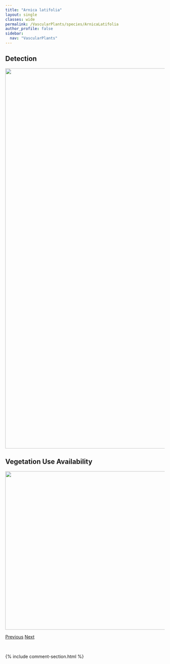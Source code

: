 ```yaml
---
title: "Arnica latifolia"
layout: single
classes: wide
permalink: /VascularPlants/species/ArnicaLatifolia
author_profile: false
sidebar:
  nav: "VascularPlants"
---
```


<h2>Detection</h2>

<a href="https://drive.google.com/uc?export=view&id=14kzljv7w_FRxuy5Im3_KANfaj48OuVdx">
<img src="https://drive.google.com/uc?export=view&id=14kzljv7w_FRxuy5Im3_KANfaj48OuVdx" height = "1200" width = "800">
</a>


<h2>Vegetation Use Availability</h2>

<a href="https://drive.google.com/uc?export=view&id=1lqkLvqlI1mEejIcE4xpztmX9RCJ-W3n5">
<img src="https://drive.google.com/uc?export=view&id=1lqkLvqlI1mEejIcE4xpztmX9RCJ-W3n5" height = "500" width = "1000">
</a>


<a href="/DevelopmentWebsite/VascularPlants/species/ArnicaFulgens" class="pagination--pager" title="Arnica fulgens">Previous</a> <a href="/DevelopmentWebsite/VascularPlants/species/ArnicaLonchophylla" class="pagination--pager" title="Arnica lonchophylla">Next</a>

<p>&nbsp;</p>

{% include comment-section.html %}
